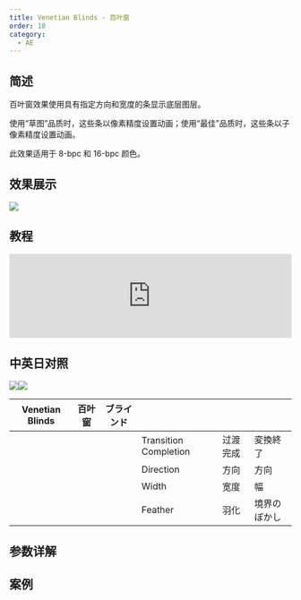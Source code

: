 ```yaml
---
title: Venetian Blinds - 百叶窗
order: 18
category:
  - AE
---
```


## 简述

百叶窗效果使用具有指定方向和宽度的条显示底层图层。

使用“草图”品质时，这些条以像素精度设置动画；使用“最佳”品质时，这些条以子像素精度设置动画。

此效果适用于 8-bpc 和 16-bpc 颜色。

## 效果展示

![](https://cdn.yuelili.com/20220103204825.png)

## 教程

<iframe src="https://player.bilibili.com/player.html?bvid=BV1e34y1X7Vj&page=53&high_quality=1" width="100%" allowfullscreen="allowfullscreen" frameborder="0"></iframe>

## 中英日对照

![](https://mir.yuelili.com/wp-content/uploads/user/AE/effects/AE-Effects-Transition-Venetian_Blinds.png)![](https://mir.yuelili.com/wp-content/uploads/user/AE/effects/AE-Effects-Transition-Venetian_Blinds_cn.png)

| Venetian Blinds | 百叶窗 | ブラインド |                       |          |              |
| --------------- | ------ | ---------- | --------------------- | -------- | ------------ |
|                 |        |            | Transition Completion | 过渡完成 | 変換終了     |
|                 |        |            | Direction             | 方向     | 方向         |
|                 |        |            | Width                 | 宽度     | 幅           |
|                 |        |            | Feather               | 羽化     | 境界のぼかし |

## 参数详解

## 案例
